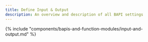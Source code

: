 ```yaml
---
title: Define Input & Output
description: An overview and description of all BAPI settings
---
```


{% include "components/bapis-and-function-modules/input-and-output.md" %}